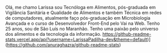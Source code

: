 Olá, me chamo Larissa sou Tecnóloga em Alimentos, pós-graduada em Vigilância Sanitária e Qualidade de Alimentos e também Técnica em redes de computadores,
atualmente faço pós-graduação em Microbiologia Avançada e o curso de Desenvolvedor Front-End pelo Vai na Web.
Tenho 25 anos, sou de São Luís no Maranhão.
Tenho uma paixão pelo universo dos alimentos e da tecnologia da informação. 
https://github-readme-stats.vercel.app/api?username=LarissaPadilha-dev&theme=default)](https://github.com/anuraghazra/github-readme-stats)
